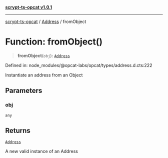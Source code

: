 [**scrypt-ts-opcat v1.0.1**](../../../README.md)

***

[scrypt-ts-opcat](../../../README.md) / [Address](../README.md) / fromObject

# Function: fromObject()

> **fromObject**(`obj`): [`Address`](../../../classes/Address.md)

Defined in: node\_modules/@opcat-labs/opcat/types/address.d.cts:222

Instantiate an address from an Object

## Parameters

### obj

`any`

## Returns

[`Address`](../../../classes/Address.md)

A new valid instance of an Address
